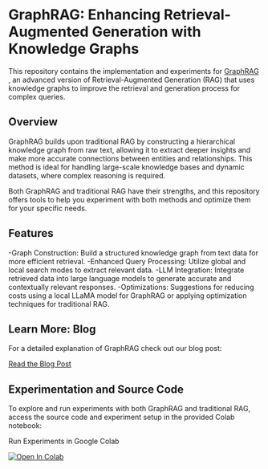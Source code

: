 # GraphRAG: Enhancing Retrieval-Augmented Generation with Knowledge Graphs

This repository contains the implementation and experiments for [GraphRAG](https://github.com/microsoft/graphrag) , an advanced version of Retrieval-Augmented Generation (RAG) that 
uses knowledge graphs to improve the retrieval and generation process for complex queries.

## Overview
GraphRAG builds upon traditional RAG by constructing a hierarchical knowledge graph from raw text, allowing it to extract deeper insights and make more accurate connections between entities and relationships. This method is ideal for handling large-scale knowledge bases and dynamic datasets, where complex reasoning is required.

Both GraphRAG and traditional RAG have their strengths, and this repository offers tools to help you experiment with both methods and optimize them for your specific needs.

## Features

-Graph Construction: Build a structured knowledge graph from text data for more efficient retrieval.
-Enhanced Query Processing: Utilize global and local search modes to extract relevant data.
-LLM Integration: Integrate retrieved data into large language models to generate accurate and contextually relevant responses.
-Optimizations: Suggestions for reducing costs using a local LLaMA model for GraphRAG or applying optimization techniques for traditional RAG.


## Learn More: Blog

For a detailed explanation of GraphRAG check out our blog post:

[Read the Blog Post](https://blog.lancedb.com/p/4107b81a-8acf-49fe-9bd0-8781d1291fad/)


## Experimentation and Source Code

To explore and run experiments with both GraphRAG and traditional RAG, access the source code and experiment setup in the provided Colab notebook:

Run Experiments in Google Colab

<a href="https://colab.research.google.com/github/lancedb/vectordb-recipes/blob/main/examples/graphrag/main.ipynb"><img src="https://colab.research.google.com/assets/colab-badge.svg" alt="Open In Colab"></a>




